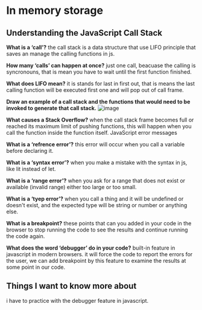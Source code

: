 # In memory storage

## Understanding the JavaScript Call Stack
 

**What is a ‘call’?**
the call stack is a data structure that use LIFO principle that saves an manage the calling functions in js.

**How many ‘calls’ can happen at once?**
just one call, beacuase the calling is syncronouns, that is mean you have to wait until the first function finished.

**What does LIFO mean?**
it is stands for last in first out, that is means the last calling function will be executed first one and will pop out of call frame.

**Draw an example of a call stack and the functions that would need to be invoked to generate that call stack.**
![image](https://user-images.githubusercontent.com/108065452/182605819-72327b59-e1a6-42a9-a967-8e55be8fdb74.png)

**What causes a Stack Overflow?**
when the call stack frame becomes full or reached its maximum limit of pushing functions, this will happen when you call the function inside the function itself.
JavaScript error messages

**What is a ‘refrence error’?**
this error will occur when you call a variable before declaring it.

**What is a ‘syntax error’?**
when you make a mistake with the syntax in js, like lit instead of let.

**What is a ‘range error’?**
when you ask for a range that does not exist or available (invalid range) either too large or too small.

**What is a ‘tyep error’?**
when you call a thing and it will be undefined or doesn't exist, and the expected type will be string or number or anything else.

**What is a breakpoint?**
these points that can you added in your code in the browser to stop running the code to see the results and continue running the code again.

**What does the word ‘debugger’ do in your code?**
built-in feature in javascript in modern browsers. it will force the code to report the errors for the user, we can add breakpoint by this feature to examine the results at some point in our code.

## Things I want to know more about

i have to practice with the debugger feature in javascript.
